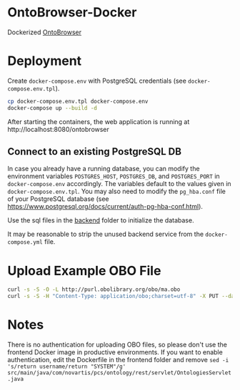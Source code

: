 # OntoBrowser-Docker
Dockerized [OntoBrowser](https://github.com/Novartis/ontobrowser)

# Deployment
Create `docker-compose.env` with PostgreSQL credentials (see `docker-compose.env.tpl`).

```sh
cp docker-compose.env.tpl docker-compose.env
docker-compose up --build -d
```

After starting the containers, the web application is running at http://localhost:8080/ontobrowser

## Connect to an existing PostgreSQL DB
In case you already have a running database, you can modify the environment variables `POSTGRES_HOST`, `POSTGRES_DB`, and `POSTGRES_PORT` in `docker-compose.env` accordingly.
The variables default to the values given in `docker-compose.env.tpl`.
You may also need to modify the `pg_hba.conf` file of your PostgreSQL database (see https://www.postgresql.org/docs/current/auth-pg-hba-conf.html).

Use the sql files in the [backend](backend) folder to initialize the database.

It may be reasonable to strip the unused backend service from the `docker-compose.yml` file.

# Upload Example OBO File
```sh
curl -s -S -O -L http://purl.obolibrary.org/obo/ma.obo
curl -s -S -H "Content-Type: application/obo;charset=utf-8" -X PUT --data-binary "@ma.obo" -u SYSTEM "http://localhost:8080/ontobrowser/ontologies/Mouse%20adult%20gross%20anatomy"
```

# Notes
There is no authentication for uploading OBO files, so please don't use the frontend Docker image in productive environments.
If you want to enable authentication, edit the Dockerfile in the frontend folder and remove `sed -i 's/return username/return "SYSTEM"/g' src/main/java/com/novartis/pcs/ontology/rest/servlet/OntologiesServlet.java`
